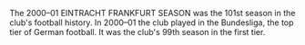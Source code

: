 The 2000–01 EINTRACHT FRANKFURT SEASON was the 101st season in the club's football history. In 2000–01 the club played in the Bundesliga, the top tier of German football. It was the club's 99th season in the first tier.

